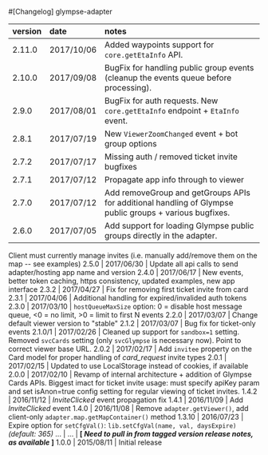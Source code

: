 #[Changelog] glympse-adapter

version |date        |notes
:-------|:-----------|:------
2.11.0  | 2017/10/06 | Added waypoints support for `core.getEtaInfo` API. 
2.10.0  | 2017/09/08 | BugFix for handling public group events (cleanup the events queue before processing).
2.9.0   | 2017/08/01 | BugFix for auth requests. New `core.getEtaInfo` endpoint + `EtaInfo` event.
2.8.1   | 2017/07/19 | New `ViewerZoomChanged` event + bot group options
2.7.2   | 2017/07/17 | Missing auth / removed ticket invite bugfixes
2.7.1   | 2017/07/12 | Propagate app info through to viewer
2.7.0   | 2017/07/12 | Add removeGroup and getGroups APIs for additional handling of Glympse public groups + various bugfixes.
2.6.0   | 2017/07/05 | Add support for loading Glympse public groups directly in the adapter.
Client must currently manage invites (i.e. manually add/remove them on the map -- see examples)
2.5.0   | 2017/06/30 | Update all api calls to send adapter/hosting app name and version
2.4.0   | 2017/06/17 | New events, better token caching, https consistency, updated examples, new app interface
2.3.2   | 2017/04/27 | Fix for removing first ticket invite from card
2.3.1   | 2017/04/06 | Additional handling for expired/invalided auth tokens
2.3.0   | 2017/03/10 | `hostQueueMaxSize` option: 0 = disable host message queue, <0 = no limit, >0 = limit to first N events
2.2.0   | 2017/03/07 | Change default viewer version to "stable"
2.1.2   | 2017/03/07 | Bug fix for ticket-only events
2.1.0/1 | 2017/02/26 | Cleaned up support for `sandbox=1` setting. Removed `svcCards` setting (only `svcGlympse` is necessary now). Point to correct viewer base URL.
2.0.2	| 2017/02/17 | Add `invitee` property on the Card model for proper handling of *card_request* invite types
2.0.1	| 2017/02/15 | Updated to use LocalStorage instead of cookies, if available
2.0.0   | 2017/02/10 | Revamp of internal architecture + addition of Glympse Cards APIs. Biggest imact for ticket invite usage: must specify apiKey param and set isAnon=true config setting for regular viewing of ticket invites.
1.4.2   | 2016/11/12 | *InviteClicked* event propagation fix
1.4.1   | 2016/11/09 | Add *InviteClicked* event
1.4.0   | 2016/11/08 | Remove `adapter.getViewer()`, add client-only `adapter.map.getMapContainer()` method
1.3.10  | 2016/07/23 | Expire option for `setCfgVal()`: `lib.setCfgVal(name, val, daysExpire)` _(default: 365)_
...     | ...        | **\[ _Need to pull in from tagged version release notes, as available_ \]**
1.0.0   | 2015/08/11 | Initial release
